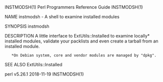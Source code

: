 INSTMODSH(1)           Perl Programmers Reference Guide          INSTMODSH(1)

NAME
       instmodsh - A shell to examine installed modules

SYNOPSIS
           instmodsh

DESCRIPTION
       A little interface to ExtUtils::Installed to examine locally*
       installed modules, validate your packlists and even create a tarball
       from an installed module.

       *On Debian system, core and vendor modules are managed by "dpkg".

SEE ALSO
       ExtUtils::Installed

perl v5.26.1                      2018-11-19                     INSTMODSH(1)
